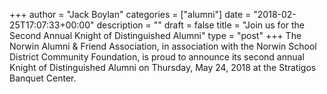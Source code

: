 +++
author = "Jack Boylan"
categories = ["alumni"]
date = "2018-02-25T17:07:33+00:00"
description = ""
draft = false
title = "Join us for the Second Annual Knight of Distinguished Alumni"
type = "post"
+++
The Norwin Alumni & Friend Association, in association with the Norwin School District Community Foundation, is proud to announce its second annual Knight of Distinguished Alumni on Thursday, May 24, 2018 at the Stratigos Banquet Center. 
